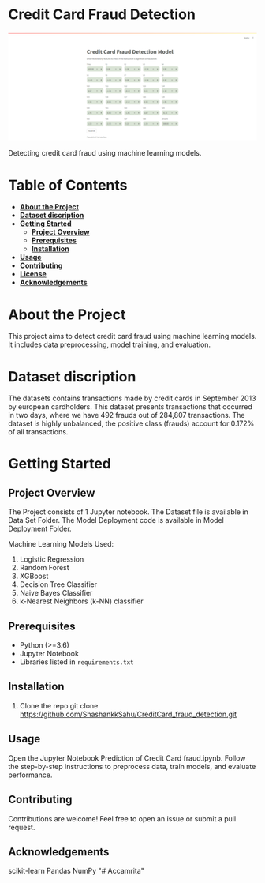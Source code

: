 # Credit Card Fraud Detection
<img src="https://github.com/ShashankkSahu/CreditCard_fraud_detection/blob/master/Model%20Deployment/Model_GUI.png">

Detecting credit card fraud using machine learning models.

# Table of Contents
- **[About the Project](#1)**
- **[Dataset discription](#1.1)**
- **[Getting Started](#2)**
  - **[Project Overview](#2.1.1)**
  - **[Prerequisites](#2.1)**
  - **[Installation](#2.2)**
- **[Usage](#3)**
- **[Contributing](#4)**
- **[License]()**
- **[Acknowledgements](#6)**

<a id='1'></a>
# About the Project
This project aims to detect credit card fraud using machine learning models. It includes data preprocessing, model training, and evaluation.

<a id='1.1'></a>
# Dataset discription
The datasets contains transactions made by credit cards in September 2013 by european cardholders. This dataset presents transactions that occurred in two days, where we have 492 frauds out of 284,807 transactions. The dataset is highly unbalanced, the positive class (frauds) account for 0.172% of all transactions.

<a id='2'></a>
# Getting Started

<a id='2.1.1'></a>
## Project Overview
The Project consists of 1 Jupyter notebook.
The Dataset file is available in Data Set Folder.
The Model Deployment code is available in Model Deployment Folder.

Machine Learning Models Used:
  1. Logistic Regression
  2. Random Forest
  3. XGBoost
  4. Decision Tree Classifier
  5. Naive Bayes Classifier
  6. k-Nearest Neighbors (k-NN) classifier

<a id='2.1'></a>
## Prerequisites
* Python (>=3.6)
* Jupyter Notebook
* Libraries listed in `requirements.txt`

<a id='2.2'></a>
## Installation
  1. Clone the repo
      git clone https://github.com/ShashankkSahu/CreditCard_fraud_detection.git
     
<a id='3'></a>     
## Usage
Open the Jupyter Notebook Prediction of Credit Card fraud.ipynb. Follow the step-by-step instructions to preprocess data, train models, and evaluate performance.

<a id='4'></a>
## Contributing
Contributions are welcome! Feel free to open an issue or submit a pull request.

<a id='6'></a>
## Acknowledgements
scikit-learn Pandas NumPy
"# Accamrita" 

